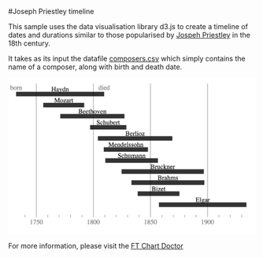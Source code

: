 #Joseph Priestley timeline

This sample uses the data visualisation library d3.js to create a timeline of dates and durations similar to those popularised by [Jospeh Priestley](https://en.wikipedia.org/wiki/Joseph_Priestley) in the 18th century.

It takes as its input the datafile [composers.csv](composers.csv) which simply contains the name of a composer, along with birth and death date.

![Priestley-style timeline of great composers](images/priestley.png)

For more information, please visit the [FT Chart Doctor](http://www.ft.com/chart-doctor)
